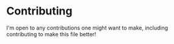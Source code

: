 # Contributing

I'm open to any contributions one might want to make, including contributing to make this file better!  
